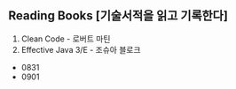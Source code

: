 ## Reading Books [기술서적을 읽고 기록한다]

1. Clean Code - 로버트 마틴
2. Effective Java 3/E - 조슈아 블로크
  - 0831
  - 0901
